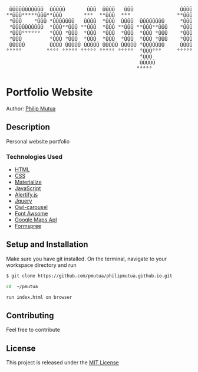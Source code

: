 <pre> 
        
 ÛÛÛÛÛÛÛÛÛÛÛ  ÛÛÛÛÛ       ÛÛÛ  ÛÛÛÛ   ÛÛÛ               ÛÛÛÛÛÛ   ÛÛÛÛÛÛ             ÛÛÛÛÛ                        
°°ÛÛÛ°°°°°ÛÛÛ°°ÛÛÛ       °°°  °°ÛÛÛ  °°°               °°ÛÛÛÛÛÛ ÛÛÛÛÛÛ             °°ÛÛÛ                         
 °ÛÛÛ    °ÛÛÛ °ÛÛÛÛÛÛÛ   ÛÛÛÛ  °ÛÛÛ  ÛÛÛÛ  ÛÛÛÛÛÛÛÛ     °ÛÛÛ°ÛÛÛÛÛ°ÛÛÛ  ÛÛÛÛÛ ÛÛÛÛ ÛÛÛÛÛÛÛ   ÛÛÛÛÛ ÛÛÛÛ  ÛÛÛÛÛÛ  
 °ÛÛÛÛÛÛÛÛÛÛ  °ÛÛÛ°°ÛÛÛ °°ÛÛÛ  °ÛÛÛ °°ÛÛÛ °°ÛÛÛ°°ÛÛÛ    °ÛÛÛ°°ÛÛÛ °ÛÛÛ °°ÛÛÛ °ÛÛÛ °°°ÛÛÛ°   °°ÛÛÛ °ÛÛÛ  °°°°°ÛÛÛ 
 °ÛÛÛ°°°°°°   °ÛÛÛ °ÛÛÛ  °ÛÛÛ  °ÛÛÛ  °ÛÛÛ  °ÛÛÛ °ÛÛÛ    °ÛÛÛ °°°  °ÛÛÛ  °ÛÛÛ °ÛÛÛ   °ÛÛÛ     °ÛÛÛ °ÛÛÛ   ÛÛÛÛÛÛÛ 
 °ÛÛÛ         °ÛÛÛ °ÛÛÛ  °ÛÛÛ  °ÛÛÛ  °ÛÛÛ  °ÛÛÛ °ÛÛÛ    °ÛÛÛ      °ÛÛÛ  °ÛÛÛ °ÛÛÛ   °ÛÛÛ ÛÛÛ °ÛÛÛ °ÛÛÛ  ÛÛÛ°°ÛÛÛ 
 ÛÛÛÛÛ        ÛÛÛÛ ÛÛÛÛÛ ÛÛÛÛÛ ÛÛÛÛÛ ÛÛÛÛÛ °ÛÛÛÛÛÛÛ     ÛÛÛÛÛ     ÛÛÛÛÛ °°ÛÛÛÛÛÛÛÛ  °°ÛÛÛÛÛ  °°ÛÛÛÛÛÛÛÛ°°ÛÛÛÛÛÛÛÛ
°°°°°        °°°° °°°°° °°°°° °°°°° °°°°°  °ÛÛÛ°°°     °°°°°     °°°°°   °°°°°°°°    °°°°°    °°°°°°°°  °°°°°°°° 
                                           °ÛÛÛ                                                                  
                                           ÛÛÛÛÛ                                                                 
                                          °°°°°   
</pre>


# Portfolio Website

Author: [Philip Mutua](pmutua@live.com)

## Description
Personal website portfolio 
### Technologies Used
* [HTML]()
* [CSS]()
* [Materialize]()
* [JavaScript ]()
* [Alertify.js]()
* [Jquery ]()
* [Owl-carousel]()
* [Font Awsome]()
* [Google Maps ApI]()
* [Formspree](https://formspree.io/)

## Setup and Installation
Make sure you have git installed. On the terminal, navigate to your workspace directory and run

```bash
$ git clone https://github.com/pmutua/philipmutua.github.io.git

cd  ~/pmutua

run index.html on browser

```
## Contributing
Feel free to contribute  

## License
This project is released under the [MIT License](./LICENSE.md)

